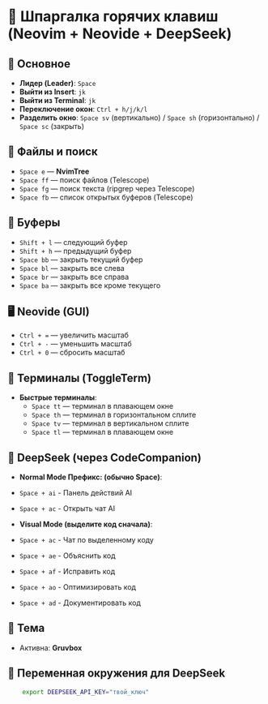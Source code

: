 # 📝 Шпаргалка горячих клавиш (Neovim + Neovide + DeepSeek)

## 🔑 Основное
- **Лидер (Leader)**: `Space`
- **Выйти из Insert**: `jk`
- **Выйти из Terminal**: `jk`
- **Переключение окон**: `Ctrl + h/j/k/l`
- **Разделить окно**: `Space sv` (вертикально) / `Space sh` (горизонтально) / `Space sc` (закрыть)

## 📂 Файлы и поиск
- `Space e` — **NvimTree**
- `Space ff` — поиск файлов (Telescope)
- `Space fg` — поиск текста (ripgrep через Telescope)
- `Space fb` — список открытых буферов (Telescope)

## 📑 Буферы
- `Shift + l` — следующий буфер
- `Shift + h` — предыдущий буфер
- `Space bb` — закрыть текущий буфер
- `Space bl` — закрыть все слева
- `Space br` — закрыть все справа
- `Space ba` — закрыть все кроме текущего

## 🖥️ Neovide (GUI)
- `Ctrl + =` — увеличить масштаб
- `Ctrl + -` — уменьшить масштаб
- `Ctrl + 0` — сбросить масштаб

## 🧰 Терминалы (ToggleTerm)
- **Быстрые терминалы**:
  - `Space tt` — терминал в плавающем окне
  - `Space th` — терминал в горизонтальном сплите
  - `Space tv` — терминал в вертикальном сплите
  - `Space tl` — терминал в плавающем окне

## 🤖 DeepSeek (через CodeCompanion)
- **Normal Mode Префикс: <leader> (обычно Space)**:
- `Space + ai` - Панель действий AI
- `Space + ac` - Открыть чат AI

- **Visual Mode (выделите код сначала)**:
- `Space + ac` - Чат по выделенному коду
- `Space + ae` - Объяснить код
- `Space + af` - Исправить код
- `Space + ao` - Оптимизировать код
- `Space + ad` - Документировать код

## 🎨 Тема
- Активна: **Gruvbox**

## 🔑 Переменная окружения для DeepSeek
```bash
    export DEEPSEEK_API_KEY="твой_ключ"

